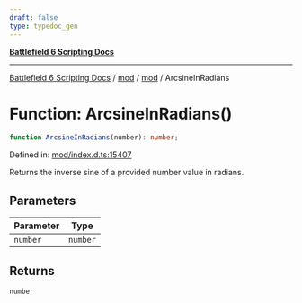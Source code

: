 ```yaml
---
draft: false
type: typedoc_gen
---
```


[**Battlefield 6 Scripting Docs**](../../../_index.md)

***

[Battlefield 6 Scripting Docs](../../../_index.md) / [mod](../../_index.md) / [mod](../_index.md) / ArcsineInRadians

# Function: ArcsineInRadians()

```ts
function ArcsineInRadians(number): number;
```

Defined in: [mod/index.d.ts:15407](https://github.com/battlefield-portal-community/portal-docs/blob/ff09b2690670f74de7e97198022e5a97ff1161ff/generators/santiago/mod/index.d.ts#L15407)

Returns the inverse sine of a provided number value in radians.

## Parameters

| Parameter | Type |
| ------ | ------ |
| `number` | `number` |

## Returns

`number`
